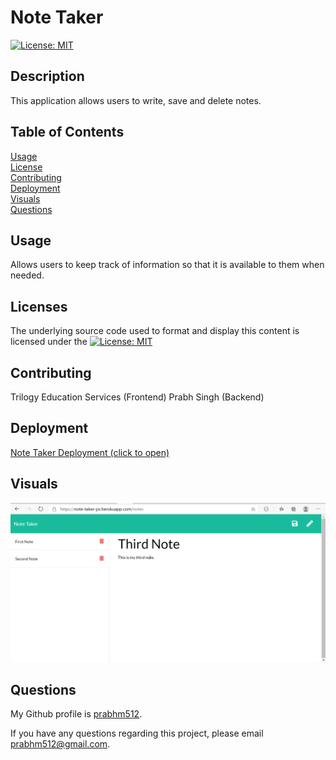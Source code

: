 # Note Taker

[![License: MIT](https://img.shields.io/badge/License-MIT-yellow.svg)](https://opensource.org/licenses/MIT)

## Description

This application allows users to write, save and delete notes.

## Table of Contents

[Usage](#usage)  
[License](#licenses)  
[Contributing](#contributing)  
[Deployment](#deployment)  
[Visuals](#visuals)  
[Questions](#questions)

## Usage

Allows users to keep track of information so that it is available to them when needed.

## Licenses

The underlying source code used to format and display this content is licensed under the [![License: MIT](https://img.shields.io/badge/License-MIT-yellow.svg)](https://opensource.org/licenses/MIT)

## Contributing

Trilogy Education Services (Frontend)
Prabh Singh (Backend)

## Deployment

<a href="https://note-taker-ps.herokuapp.com/">Note Taker Deployment (click to open)</a>

## Visuals

<img src="./visuals/visual1.png">

## Questions

My Github profile is <a href="https://github.com/prabhm512">prabhm512</a>.

If you have any questions regarding this project, please email prabhm512@gmail.com.
